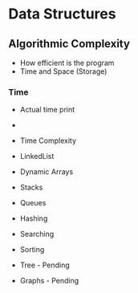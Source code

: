 # Data Structures


## Algorithmic Complexity

* How efficient is the program
* Time and Space (Storage)

### Time 
* Actual time print
* 


* Time Complexity
* LinkedList
* Dynamic Arrays
* Stacks
* Queues
* Hashing
* Searching
* Sorting
* Tree - Pending
* Graphs - Pending
